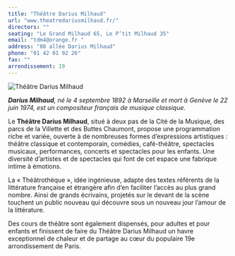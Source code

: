 ```yaml
---
title: "Théâtre Darius Milhaud"
url: "www.theatredariusmilhaud.fr/"
directors: ""
seating: "Le Grand Milhaud 65, Le P’tit Milhaud 35"
email: "tdm4@orange.fr "
address: "80 allée Darius Milhaud"
phone: "01 42 01 92 26"
fax: ""
arrondissement: 19
---
```


![Théâtre Darius Milhaud](../images/19eme/theatre-darius-milhaud/theatre-darius-milhaud-1.jpg)

_**Darius Milhaud**, né le 4 septembre 1892 à Marseille et mort à Genève le 22 juin 1974, est un compositeur français de musique classique._

Le **Théâtre Darius Milhaud**, situé à deux pas de la Cité de la Musique, des parcs de la Villette et des Buttes Chaumont, propose une programmation riche et variée, ouverte à de nombreuses formes d’expressions artistiques : théâtre classique et contemporain, comédies, café-théâtre, spectacles musicaux, performances, concerts et spectacles pour les enfants. Une diversité d’artistes et de spectacles qui font de cet espace une fabrique intime à émotions.

La « Théâtrothèque », idée ingénieuse, adapte des textes référents de la littérature française et étrangère afin d’en faciliter l’accès au plus grand nombre. Ainsi de grands écrivains, projetés sur le devant de la scène touchent un public nouveau qui découvre sous un nouveau jour l’amour de la littérature.

Des cours de théâtre sont également dispensés, pour adultes et pour enfants et finissent de faire du Théâtre Darius Milhaud un havre exceptionnel de chaleur et de partage au cœur du populaire 19e arrondissement  de Paris.


